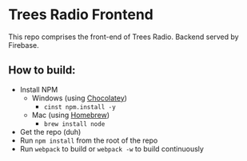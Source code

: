 # Trees Radio Frontend
This repo comprises the front-end of Trees Radio. Backend served by Firebase.

## How to build:
* Install NPM
  - Windows (using [Chocolatey](https://chocolatey.org/))
    + `cinst npm.install -y`
  - Mac (using [Homebrew](http://brew.sh/))
    + `brew install node`
* Get the repo (duh)
* Run `npm install` from the root of the repo
* Run `webpack` to build or `webpack -w` to build continuously
